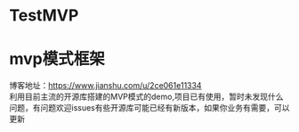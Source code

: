 # TestMVP
# mvp模式框架 
博客地址：https://www.jianshu.com/u/2ce061e11334       
利用目前主流的开源库搭建的MVP模式的demo,项目已有使用，暂时未发现什么问题，有问题欢迎issues有些开源库可能已经有新版本，如果你业务有需要，可以更新
